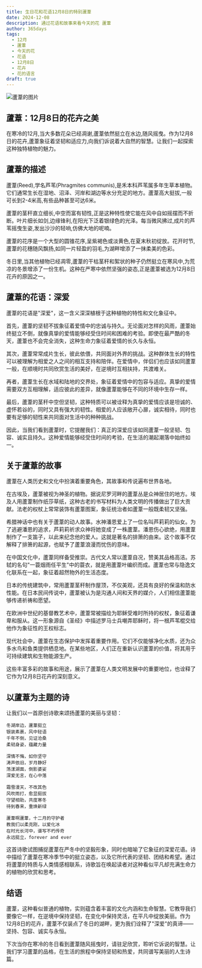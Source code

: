 ```yaml
---
title: 生日花和花语12月8日的特别蘆葦
date: 2024-12-08
description: 通过花语和故事来看今天的花 蘆葦
author: 365days
tags:
  - 12月
  - 蘆葦
  - 今天的花
  - 花语
  - 12月8日
  - 花卉
  - 花的语言
draft: true
---
```



![蘆葦的图片](#center)


## 蘆葦：12月8日的花卉之美

在寒冷的12月,当大多数花朵已经凋谢,蘆葦依然挺立在水边,随风摇曳。作为12月8日的花卉,蘆葦象征着坚韧和适应力,向我们诉说着大自然的智慧。让我们一起探索这种独特植物的魅力。

## 蘆葦的描述

蘆葦(Reed),学名芦苇(Phragmites communis),是禾本科芦苇属多年生草本植物。它们通常生长在湿地、沼泽、河岸和湖边等水分充足的地方。蘆葦高大挺拔,一般可长到2-4米高,有些品种甚至可达6米。

蘆葦的茎秆直立细长,中空而富有韧性,正是这种特性使它能在风中自如摇摆而不折断。叶片细长如剑,边缘锋利,在阳光下泛着银绿色的光泽。每当微风拂过,成片的芦苇摇曳生姿,发出沙沙的轻响,仿佛大地的呢喃。

蘆葦的花序是一个大型的圆锥花序,呈紫褐色或淡黄色,在夏末秋初绽放。花开时节,蘆葦的花穗随风飘扬,如同一片轻盈的羽毛,为湖畔增添了一抹柔美的色彩。

冬日里,当其他植物已经凋零,蘆葦的干枯茎秆和絮状的种子仍然挺立在寒风中,为荒凉的冬景增添了一份生机。这种在严寒中依然坚强的姿态,正是蘆葦被选为12月8日花卉的原因之一。

## 蘆葦的花语：深爱

蘆葦的花语是"深爱"，这一含义深深植根于这种植物的特性和文化象征中。

首先，蘆葦的坚韧不拔象征着爱情中的忠诚与持久。无论面对怎样的风雨，蘆葦始终挺立不倒，就像真挚的爱情能够经受住时间和困难的考验。即使在最严酷的冬天，蘆葦也不会完全消失，这种生命力象征着爱情的长久与永恒。

其次，蘆葦常常成片生长，彼此依偎，共同面对外界的挑战。这种群体生长的特性可以被理解为相爱之人之间的相互支持和陪伴。在爱情中，伴侣们也应该如同蘆葦一般，在顺境时共同欣赏生活的美好，在逆境时互相扶持，共渡难关。

再者，蘆葦生长在水域和陆地的交界处，象征着爱情中的包容与适应。真挚的爱情需要双方互相理解，适应彼此的差异，就像蘆葦能够在不同的环境中生存一样。

最后，蘆葦的茎秆中空但坚韧，这种特质可以被诠释为真挚的爱情应该是坦诚的、虚怀若谷的，同时又具有强大的韧性。相爱的人应该敞开心扉，诚实相待，同时也要有足够的韧性来共同面对生活中的种种挑战。

因此，当我们看到蘆葦时，它提醒我们：真正的深爱应该如同蘆葦一般坚韧、包容、诚实且持久。这种爱情能够经受住时间的考验，在生活的潮起潮落中始终如一。

## 关于蘆葦的故事

蘆葦在人类历史和文化中扮演着重要角色，其故事和传说遍布世界各地。

在古埃及，蘆葦被视为神圣的植物。据说尼罗河畔的蘆葦丛是众神居住的地方。埃及人用蘆葦制作纸莎草纸，这种古老的书写材料为人类文明的传播做出了巨大贡献。法老的权杖上常常装饰有蘆葦图案，象征统治者如蘆葦一般既柔韧又坚强。

希腊神话中也有关于蘆葦的动人故事。水神潘恩爱上了一位名叫芦莉莉的仙女。为了逃避潘恩的追求，芦莉莉祈求众神将她变成了一株蘆葦。潘恩伤心欲绝，用蘆葦制作了一支笛子，以此来纪念他的爱人。这就是著名的排箫的由来。这个故事不仅解释了排箫的起源，也赋予了蘆葦浪漫而忧伤的意味。

在中国文化中，蘆葦同样备受推崇。古代文人常以蘆葦自况，赞美其品格高洁。苏轼的名句"一蓑烟雨任平生"中的蓑衣，就是用蘆葦叶编织而成。蘆葦也常与隐逸文化联系在一起，象征着超然物外的生活态度。

日本的传统建筑中，常用蘆葦茎秆制作屋顶，不仅美观，还具有良好的保温和防水性能。在日本民间传说中，蘆葦被认为是沟通人间和天界的媒介，人们相信蘆葦能够传递祈祷和愿望。

在欧洲中世纪的基督教艺术中，蘆葦常被描绘为耶稣受难时所持的权杖，象征着谦卑和服从。这一形象源自《圣经》中描述罗马士兵嘲弄耶稣时，将一根芦苇棍交给他作为象征性的王权标志。

现代社会中，蘆葦在生态保护中发挥着重要作用。它们不仅能够净化水质，还为众多水鸟和鱼类提供栖息地。在某些地区，人们正在重新认识蘆葦的价值，将其用于可持续建筑和生物能源生产。

这些丰富多彩的故事和用途，展示了蘆葦在人类文明发展中的重要地位，也诠释了它作为12月8日花卉的深刻意义。

## 以蘆葦为主题的诗

让我们以一首原创诗歌来颂扬蘆葦的美丽与坚韧：

```
冬湖岸边，蘆葦挺立
银装素裹，风中轻语
千年不倒，见证沧桑
柔韧身姿，蕴藏力量

深情不悔，如你坚守
涛声依旧，岁月静好
荡漾湖面，倒影婆娑
深爱无言，在心中落

霜雪漫天，不改其色
风吹雨打，愈显挺拔
守望相助，共度寒冬
待到春来，重焕新绿

蘆葦啊蘆葦，十二月的守护者
教我们以柔克刚，以爱化冰
在时光长河中，谱写不朽传奇
永远挺立，forever and ever
```

这首诗歌试图捕捉蘆葦在严冬中的坚毅形象，同时也暗喻了它象征的深爱花语。诗中描绘了蘆葦在寒冷季节中的挺立姿态，以及它所代表的坚韧、团结和希望。通过将蘆葦的特质与人类情感相联系，诗歌旨在唤起读者对这种看似平凡却充满生命力的植物的欣赏和思考。

## 结语

蘆葦，这种看似普通的植物，实则蕴含着丰富的文化内涵和生命智慧。它教导我们要像它一样，在逆境中保持坚韧，在变化中保持灵活，在平凡中绽放美丽。作为12月8日的花卉，蘆葦不仅装点了冬日的湖畔，更为我们诠释了"深爱"的真谛——坚持、包容、诚实与永恒。

下次当你在寒冷的冬日看到蘆葦随风摇曳时，请驻足欣赏，聆听它诉说的智慧。让我们学习蘆葦的品格，在生活的旅程中保持坚韧和热爱，共同谱写美丽的人生诗篇。